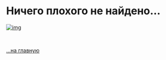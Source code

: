 
<div class="navi"><nav id="navi"><!-- js --></nav></div>

# Ничего плохого не найдено…

<span id="img-e404" class="img e404" onclick="imgResize()"><a href="/azdoc">![img](/azdoc/assets/svg/e404.svg)</a></span>


<br>

<!-- ДЛЯ СТРАНИЦЫ 404 доменов 3 уровня (пример: login.github.io/azdoc/)-->
<!-- `/azdoc `– Директория реепозитория на Гитхаб -->
<!-- Замените `azdoc` на имя своего репозитория-->
[…на главную](/azdoc)
<!-- Для подключенных собственных доменов имя директории не требуется. Только слеш`/`. -->

<br>


<script src="/azdoc/assets/js/navi.js"></script>